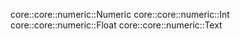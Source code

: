 core::core::numeric::Numeric
core::core::numeric::Int
core::core::numeric::Float
core::core::numeric::Text